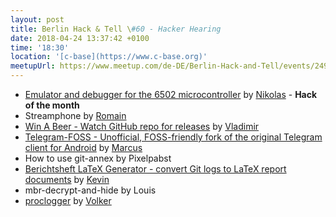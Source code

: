 ```yaml
---
layout: post
title: Berlin Hack & Tell \#60 - Hacker Hearing
date: 2018-04-24 13:37:42 +0100
time: '18:30'
location: '[c-base](https://www.c-base.org)'
meetupUrl: https://www.meetup.com/de-DE/Berlin-Hack-and-Tell/events/249871312/
---
```


* [Emulator and debugger for the 6502 microcontroller](https://github.com/rtens/6502) by [Nikolas](https://github.com/rtens) - **Hack of the month**
* Streamphone by [Romain](https://github.com/rlods)
* [Win A Beer - Watch GitHub repo for releases](https://winabeer.com) by [Vladimir](https://vfeskov.com)
* [Telegram-FOSS - Unofficial, FOSS-friendly fork of the original Telegram client for Android](https://github.com/Telegram-FOSS-Team/Telegram-FOSS) by [Marcus](https://github.com/Bubu)
* How to use git-annex by Pixelpabst
* [Berichtsheft LaTeX Generator - convert Git logs to LaTeX report documents](https://github.com/KevinFrantz/berichtsheft-latex-generator) by [Kevin](https://github.com/KevinFrantz)
* mbr-decrypt-and-hide by Louis
* [proclogger](https://github.com/vog/proclogger) by [Volker](https://njh.eu)
